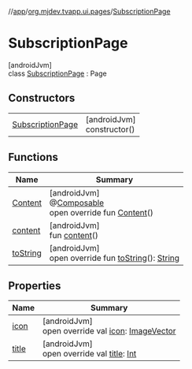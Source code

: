 //[app](../../../index.md)/[org.mjdev.tvapp.ui.pages](../index.md)/[SubscriptionPage](index.md)

# SubscriptionPage

[androidJvm]\
class [SubscriptionPage](index.md) : Page

## Constructors

| | |
|---|---|
| [SubscriptionPage](-subscription-page.md) | [androidJvm]<br>constructor() |

## Functions

| Name | Summary |
|---|---|
| [Content](-content.md) | [androidJvm]<br>@[Composable](https://developer.android.com/reference/kotlin/androidx/compose/runtime/Composable.html)<br>open override fun [Content](-content.md)() |
| [content](index.md#-1361961427%2FFunctions%2F-912451524) | [androidJvm]<br>fun [content](index.md#-1361961427%2FFunctions%2F-912451524)() |
| [toString](index.md#-1502193880%2FFunctions%2F-912451524) | [androidJvm]<br>open override fun [toString](index.md#-1502193880%2FFunctions%2F-912451524)(): [String](https://kotlinlang.org/api/latest/jvm/stdlib/kotlin/-string/index.html) |

## Properties

| Name | Summary |
|---|---|
| [icon](icon.md) | [androidJvm]<br>open override val [icon](icon.md): [ImageVector](https://developer.android.com/reference/kotlin/androidx/compose/ui/graphics/vector/ImageVector.html) |
| [title](title.md) | [androidJvm]<br>open override val [title](title.md): [Int](https://kotlinlang.org/api/latest/jvm/stdlib/kotlin/-int/index.html) |
